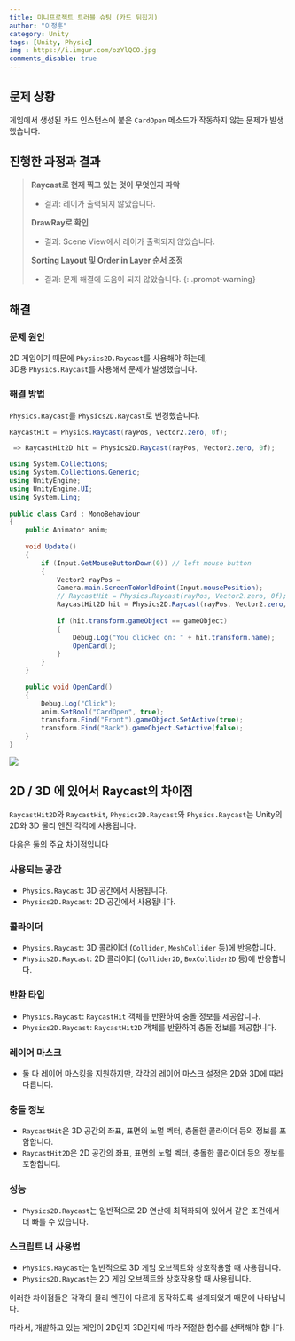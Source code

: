 ```yaml
---
title: 미니프로젝트 트러블 슈팅 (카드 뒤집기)
author: "이정훈"
category: Unity
tags: [Unity, Physic]
img : https://i.imgur.com/ozYlQCO.jpg
comments_disable: true
---
```


## 문제 상황

게임에서 생성된 카드 인스턴스에 붙은 `CardOpen` 메소드가 작동하지 않는 문제가 발생했습니다.

## 진행한 과정과 결과

>**Raycast로 현재 찍고 있는 것이 무엇인지 파악**
>- 결과: 레이가 출력되지 않았습니다.
>
>**DrawRay로 확인**
>- 결과: Scene View에서 레이가 출력되지 않았습니다.
> 
>**Sorting Layout 및 Order in Layer 순서 조정**
>- 결과: 문제 해결에 도움이 되지 않았습니다.
{: .prompt-warning}

## 해결

### 문제 원인

2D 게임이기 때문에 `Physics2D.Raycast`를 사용해야 하는데, <br>3D용 `Physics.Raycast`를 사용해서 문제가 발생했습니다.

### 해결 방법

`Physics.Raycast`를 `Physics2D.Raycast`로 변경했습니다.

```csharp
RaycastHit = Physics.Raycast(rayPos, Vector2.zero, 0f);

 => RaycastHit2D hit = Physics2D.Raycast(rayPos, Vector2.zero, 0f);
```

```csharp
using System.Collections;  
using System.Collections.Generic;  
using UnityEngine;  
using UnityEngine.UI;  
using System.Linq;  
  
public class Card : MonoBehaviour  
{  
	public Animator anim;  
  
	void Update()  
	{  
		if (Input.GetMouseButtonDown(0)) // left mouse button  
		{  
			Vector2 rayPos = 
			Camera.main.ScreenToWorldPoint(Input.mousePosition);  
			// RaycastHit = Physics.Raycast(rayPos, Vector2.zero, 0f);
			RaycastHit2D hit = Physics2D.Raycast(rayPos, Vector2.zero, 0f);  
		  
			if (hit.transform.gameObject == gameObject)  
			{  
				Debug.Log("You clicked on: " + hit.transform.name);  
				OpenCard();  
			}  
		}  
	}  
  
	public void OpenCard()  
	{  
		Debug.Log("Click");
		anim.SetBool("CardOpen", true);  	  
		transform.Find("Front").gameObject.SetActive(true);  
		transform.Find("Back").gameObject.SetActive(false);  
	}   
}
```

![](https://i.imgur.com/ozYlQCO.jpg)

## 2D / 3D 에 있어서 Raycast의 차이점

`RaycastHit2D`와 `RaycastHit`, `Physics2D.Raycast`와 `Physics.Raycast`는 Unity의 2D와 3D 물리 엔진 각각에 사용됩니다. 

다음은 둘의 주요 차이점입니다

### 사용되는 공간
- `Physics.Raycast`: 3D 공간에서 사용됩니다.
- `Physics2D.Raycast`: 2D 공간에서 사용됩니다.

### 콜라이더
- `Physics.Raycast`: 3D 콜라이더 (`Collider`, `MeshCollider` 등)에 반응합니다.
- `Physics2D.Raycast`: 2D 콜라이더 (`Collider2D`, `BoxCollider2D` 등)에 반응합니다.

### 반환 타입
- `Physics.Raycast`: `RaycastHit` 객체를 반환하여 충돌 정보를 제공합니다.
- `Physics2D.Raycast`: `RaycastHit2D` 객체를 반환하여 충돌 정보를 제공합니다.

### 레이어 마스크
- 둘 다 레이어 마스킹을 지원하지만, 각각의 레이어 마스크 설정은 2D와 3D에 따라 다릅니다.

### 충돌 정보
- `RaycastHit`은 3D 공간의 좌표, 표면의 노멀 벡터, 충돌한 콜라이더 등의 정보를 포함합니다.
- `RaycastHit2D`은 2D 공간의 좌표, 표면의 노멀 벡터, 충돌한 콜라이더 등의 정보를 포함합니다.

### 성능
- `Physics2D.Raycast`는 일반적으로 2D 연산에 최적화되어 있어서 같은 조건에서 더 빠를 수 있습니다.

### 스크립트 내 사용법
- `Physics.Raycast`는 일반적으로 3D 게임 오브젝트와 상호작용할 때 사용됩니다. 
- `Physics2D.Raycast`는 2D 게임 오브젝트와 상호작용할 때 사용됩니다.

이러한 차이점들은 각각의 물리 엔진이 다르게 동작하도록 설계되었기 때문에 나타납니다. 

따라서, 개발하고 있는 게임이 2D인지 3D인지에 따라 적절한 함수를 선택해야 합니다.